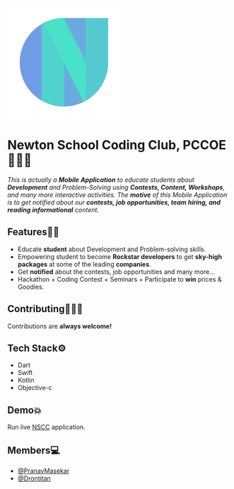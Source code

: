 ![Logo](./assets/images/NSCC.png)


# Newton School Coding Club, PCCOE👨🏻‍💻

*This is actually a **Mobile Application** to educate students about **Development** and Problem-Solving using **Contests, Content, Workshops**, and many more interactive activities. The **motive** of this Mobile Application is to get notified about our **contests, job opportunities, team hiring, and reading informational** content.*


## Features🙌🏻

- Educate **student** about Development and Problem-solving skills.
- Empowering student to become **Rockstar developers** to get **sky-high packages** at some of the leading **companies**.
- Get **notified** about the contests, job opportunities and many more...
- Hackathon + Coding Contest + Seminars + Participate to **win** prices & Goodies.


## Contributing🧑‍🤝‍🧑

Contributions are **always welcome!**


## Tech Stack⚙️

- Dart
- Swift
- Kotlin
- Objective-c


## Demo💥

Run live [NSCC](https://nsccpccoe.web.app/) application.


## Members💻

- [@PranavMasekar](https://github.com/PranavMasekar)
- [@Drontitan](https://github.com/Drontitan)